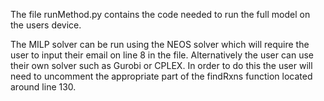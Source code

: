 The file runMethod.py contains the code needed to run the full model on the users device. 

The MILP solver can be run using the NEOS solver which will require the user to input their email on line 8 in the file. Alternatively the user can use their own solver such as Gurobi or CPLEX. In order to do this the user will need to uncomment the appropriate part of the findRxns function located around line 130. 
